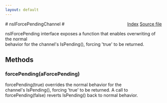 ```yaml
---
layout: default
---
```

<div class='links' style='float:right'><a href="../index.html">Index</a>
<a href="http://dxr.mozilla.org/mozilla-central/source/netwerk/base/public/nsIForcePendingChannel.idl">Source file</a>
</div>
# nsIForcePendingChannel #
  
nsIForcePending interface exposes a function that enables overwriting of the normal   
behavior for the channel's IsPending(), forcing 'true' to be returned.  
  

## Methods ##

### forcePending(aForcePending) ###
  
forcePending(true) overrides the normal behavior for the   
channel's IsPending(), forcing 'true' to be returned. A call to  
forcePending(false) reverts IsPending() back to normal behavior.  
  
